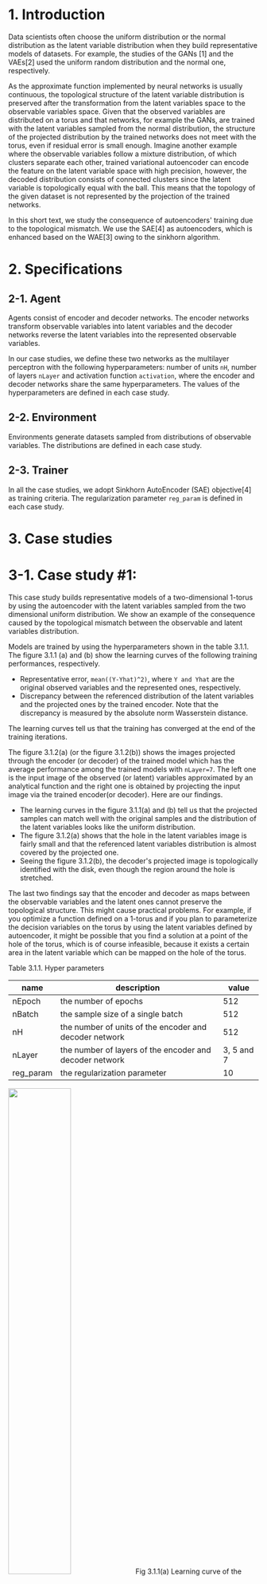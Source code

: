 
# 1. Introduction

Data scientists often choose the uniform distribution or the normal distribution as the latent variable distribution when they build representative models of datasets. For example, the studies of the GANs [1] and the VAEs[2] used the uniform random distribution and the normal one, respectively.

As the approximate function implemented by neural networks is usually continuous, the topological structure of the latent variable distribution is preserved after the transformation from the latent variables space to the observable variables space. Given that the observed variables are distributed on a torus and that networks, for example the GANs, are trained with the latent variables sampled from the normal distribution, the structure of the projected distribution by the trained networks does not meet with the torus, even if residual error is small enough. Imagine another example where the observable variables follow a mixture distribution, of which clusters separate each other, trained variational autoencoder can encode the feature on the latent variable space with high precision, however, the decoded distribution consists of connected clusters since the latent variable is topologically equal with the ball. This means that the topology of the given dataset is not represented by the projection of the trained networks.

In this short text, we study the consequence of autoencoders' training due to  the topological mismatch. We use the SAE[4] as autoencoders, which is enhanced based on the WAE[3] owing to the sinkhorn algorithm.

# 2. Specifications

## 2-1. Agent

Agents consist of encoder and decoder networks. The encoder networks transform observable variables into latent variables and the decoder networks reverse the latent variables into the represented observable variables.

In our case studies, we define these two networks as the multilayer perceptron with the following hyperparameters: number of units `nH`, number of layers `nLayer` and activation function `activation`, where the encoder and decoder networks share the same hyperparameters. The values of the hyperparameters are defined in each case study.

## 2-2. Environment

Environments generate datasets sampled from distributions of observable variables. The distributions are defined in each case study.

## 2-3. Trainer

In all the case studies, we adopt Sinkhorn AutoEncoder (SAE) objective[4] as training criteria. The regularization parameter `reg_param` is defined in each case study.


# 3. Case studies

# 3-1. Case study #1:

This case study builds representative models of a two-dimensional 1-torus by using the autoencoder with the latent variables sampled from the two dimensional uniform distribution. We show an example of the consequence caused by the topological mismatch between the observable and latent variables distribution.

Models are trained by using the hyperparameters shown in the table 3.1.1. The figure 3.1.1 (a) and (b) show the learning curves of the following training performances, respectively.
- Representative error, `mean((Y-Yhat)^2)`, where `Y and Yhat` are the original observed variables and the represented ones, respectively.
- Discrepancy between the referenced distribution of the latent variables and the projected ones by the trained encoder. Note that the discrepancy is measured by the absolute norm Wasserstein distance.

The learning curves tell us that the training has converged at the end of the training iterations.

The figure 3.1.2(a) (or the figure 3.1.2(b)) shows the images projected through the encoder (or decoder) of the trained model which has the average performance among the trained models with `nLayer=7`. The left one is the input image of the observed (or latent) variables approximated by an analytical function and the right one is obtained by projecting the input image via the trained encoder(or decoder). Here are our findings.

- The learning curves in the figure 3.1.1(a) and (b) tell us that the projected samples can match well with the original samples and the distribution of the latent variables looks like the uniform distribution.
- The figure 3.1.2(a) shows that the hole in the latent variables image is fairly small and that the referenced latent variables distribution is almost covered by the projected one.
- Seeing the figure 3.1.2(b), the decoder's projected image is topologically identified with the disk, even though the region around the hole is stretched.

The last two findings say that the encoder and decoder as maps between the observable variables and the latent ones cannot preserve the topological structure. This might cause practical problems. For example, if you optimize a function defined on a 1-torus and if you plan to parameterize the decision variables on the torus by using the latent variables defined by autoencoder, it might be possible that you find a solution at a point of the hole of the torus, which is of course infeasible, because it exists a certain area in the latent variable which can be mapped on the hole of the torus.


Table 3.1.1. Hyper parameters 

|name|description|value|
|-|-|-|
|nEpoch|the number of epochs | 512|
|nBatch|the sample size of a single batch|512|
|nH|the number of units of the encoder and decoder network|512|
|nLayer|the number of layers of the encoder and decoder network| 3, 5 and 7|
|reg_param|the regularization parameter | 10 |

<img src = "./img/cs01b_representative_error.png" width = "50%"> 
Fig 3.1.1(a) Learning curve of the representative error grouped by the number of layers in the network

<img src = "./img/cs01b_latent_distribution_discrepancy.png" width = "50%"> 
Fig 3.1.1(b) Learning curve of the discrepancy between the the referenced and the projected  latent variable distributions grouped by the number of layers in the network

<img src = "./img/encoder_projection_cbarbaUWpfmwvNQS.png" width = "50%"> 
Fig 3.1.2(a) Input and output image of a trained encoder

<img src = "./img/deccoder_projection_cbarbaUWpfmwvNQS.png" width = "50%"> 
Fig 3.1.2(b) Input and output image of a trained decoder

# 3-2. Case study #2:

We move on to the next case study to see another type of topological mismatch:
the one distributes on the twisted surface in the three dimensional space,
while the distribution of the other, not twisted.
It's impossible that the autoencoders consilliate this difference
since the twisted image (or not twisted) is mapped on to the twisted image (or not twisted).
We see the consequence of the autoencoders' training subject to this topological mismatch.

Here is the specifications of our experiment.
The environment generates the dataset sampled randomly from the mobius band.
More precisely say that the variables `x, y and z` in the three dimensional space randomly distribute on the surface defined in 
[site](https://en.wikipedia.org/wiki/M%C3%B6bius_strip#Geometry_and_topology)
.

On the other hand,
we define the agent that the distribution of the latent variables `u, v and w` follows
the uniform random distribution over a ring as follow:

<img src = "./img/texclip20200826105519.png" width = "83%">

Note that the observable variables' distribution is twisted,
while the latent variables' one is not.

We train agents by using the hyperparameters in the table 3.2.1 and 
the figure 3.2.1 shows the learning curves of the pair of performances
mentioned already in the case study #1.
It tells us that the training has converged at the end of the final epoch.
We see below in detail an agent among trained agents around the average performance.

The figure 3.2.2(a) shows how the trained encoder maps the observable variable image
(the blue in the left) to the latent variable image (the blue one in the right).
The projected image on the latent variable space represents well the referenced image(the gray one).
Particularly, the part mapped from the twisted part of the input image 
is pushed and piled up on the surface of the referenced image 
due to the fact that the encoder cannot untangle the distortion of the mobius band.

The figure 3.2.2(b) shows the referenced latent variable image(the red one in the left) 
and its projected image on the observable variable space(the red one in the right)
by the trained decoder.
As mentioned in the case of the encoder, the projected image looks like the referenced observable image(the gray one in the right),
though, since the referenced latent image is not twisted, a part of projected image is stretched and flipped in to fit to the twisted part of the mobius band.
This happens because the decoder has to preserve the topological structure.

Thus, however well autoencoders regenerate datasets of distributions with complex structures
in the data-driven manner, they cannot represent topological structure.


Table 3.2.1. Hyper parameters 

|name|description|value|
|-|-|-|
|nEpoch|the number of epochs | 512|
|nBatch|the sample size of a single batch|512|
|nH|the number of units of the encoder and decoder network|128|
|nLayer|the number of layers of the encoder and decoder network|3|
|reg_param|the regularization parameter | 10 |

<img src = "./img/cs02a_score.png" width = "50%"> 
Fig 3.2.1 Learning curve of the representative error and the discrepancy between the the referenced and the projected  latent variable distributions

<img src = "./img/cs02a_encoder_projection_SQMQIE81fexBjY9p_azim=270.png" width = "75%"> 
Fig 3.2.2(a) Input and output image of a trained encoder

<img src = "./img/cs02a_deccoder_projection_SQMQIE81fexBjY9p_azim=000.png" width = "75%"> 
Fig 3.2.2(b) Input and output image of a trained decoder


# 3-3. Case study #3:

In the third example, 
we take account of the difference of knots as an example of topological mismatch.
We try to represent a type of knot by transforming another type of knot
and we see what happens to the autoencoders' training due to this discrepancy.

Here is the configuration of agents and environments:
- The environment randomly samples values from [a trefoil knot](https://en.wikipedia.org/wiki/Trefoil_knot#Descriptions) in three-dimensional space.
- The latent variables of the agents are sampled from an unknot, namely a simple ring, in three-dimensional space.

The table 3.3.1 shows the hyperparameter set for the training.
Note that small batch size is required in this training, 
probably because a smaller size batch can break better the symmetry across the x-y plane which the observable variables distribution holds.
The training has already saturated at the end of epochs, which is confirmed in the learning curves shown in the figure 3.3.1.

We select one trained agent among the trained agents around average performances and analyze it.
- The figure 3.3.2(a) shows the transformation of the observable variables distribution
on the latent variables space by the trained encoder
Although the output image is close to the referenced latent variables distribution
, the output image seemingly preserves the knots of the original image.
- The figure 3.3.2(b) shows the referenced latent variables image, that is the simple circle,
and its projected image by the trained decoder on the observable variables space.
The output closed loop is approaching the original trefoil knot,
However, it's hard to fit it completely because the projected image cannot make new knots on their own.

In this way, even if the numerical evaluations of the error and the discrepancy of distributions are small,
the autoencoders are not capable of creating new knots.
The topological discrepancy cannot be resolved just by the autoencoders.

Table 3.3.1. Hyper parameters 

|name|description|value|
|-|-|-|
|nEpoch|the number of epochs | 512|
|nBatch|the sample size of a single batch|32|
|nH|the number of units of the encoder and decoder network|32|
|nLayer|the number of layers of the encoder and decoder network|3|
|reg_param|the regularization parameter | 0.1 |
|activation|activation function of agent|tanh|

<img src = "./img/cs03c_score.png" width = "50%"> 
Fig 3.3.1 Learning curve of the representative error and the discrepancy between the the referenced and the projected  latent variable distributions

<img src = "./img/cs03c_encoder_projection_A8h1YHFMvFCZkzb0_azim=000.png" width = "75%"> 
Fig 3.3.2(a) Input and output image of a trained encoder

<img src = "./img/cs03c_decoder_projection_A8h1YHFMvFCZkzb0_azim=000.png" width = "75%"> 
Fig 3.3.2(b) Input and output image of a trained decoder


# 4. References

<ul>
<li>[1]:
Ian J. Goodfellow, Jean Pouget-Abadie, Mehdi Mirza, Bing Xu, David Warde-Farley, Sherjil Ozair, Aaron Courville, Yoshua Bengio: “Generative Adversarial Networks”, 2014; <a href='http://arxiv.org/abs/1406.2661'>arXiv:1406.2661</a>.
</li>
<li>[2]:
Diederik P Kingma, Max Welling: “Auto-Encoding Variational Bayes”, 2013; <a href='http://arxiv.org/abs/1312.6114'>arXiv:1312.6114</a>.
</li>
<li>[3]:
Ilya Tolstikhin, Olivier Bousquet, Sylvain Gelly, Bernhard Schoelkopf: “Wasserstein Auto-Encoders”, 2017; <a href='http://arxiv.org/abs/1711.01558'>arXiv:1711.01558</a>.
</li>
<li>[4]:
Giorgio Patrini, Rianne van den Berg, Patrick Forré, Marcello Carioni, Samarth Bhargav, Max Welling, Tim Genewein, Frank Nielsen: “Sinkhorn AutoEncoders”, 2018; <a href='http://arxiv.org/abs/1810.01118'>arXiv:1810.01118</a>.
</li>
</ul>
